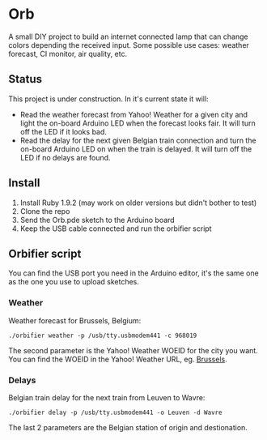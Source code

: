 # Orb

A small DIY project to build an internet connected lamp that can change colors depending the received input. Some possible use cases: weather forecast, CI monitor, air quality, etc.

## Status

This project is under construction. In it's current state it will:

* Read the weather forecast from Yahoo! Weather for a given city and light the on-board Arduino LED when the forecast looks fair. It will turn off the LED if it looks bad.
* Read the delay for the next given Belgian train connection and turn the on-board Arduino LED on when the train is delayed. It will turn off the LED if no delays are found.

## Install

1. Install Ruby 1.9.2 (may work on older versions but didn't bother to test)
2. Clone the repo
3. Send the Orb.pde sketch to the Arduino board
4. Keep the USB cable connected and run the orbifier script

## Orbifier script

You can find the USB port you need in the Arduino editor, it's the same one as the one you use to upload sketches.

### Weather

Weather forecast for Brussels, Belgium:

    ./orbifier weather -p /usb/tty.usbmodem441 -c 968019

The second parameter is the Yahoo! Weather WOEID for the city you want. You can find the WOEID in the Yahoo! Weather URL, eg. [Brussels](http://weather.yahoo.com/belgium/capital-region-of-brussels/brussels-968019/).

### Delays

Belgian train delay for the next train from Leuven to Wavre:

    ./orbifier delay -p /usb/tty.usbmodem441 -o Leuven -d Wavre

The last 2 parameters are the Belgian station of origin and destionation.
